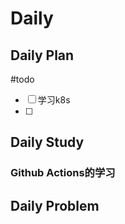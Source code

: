 # Daily
## Daily Plan
#todo
- [ ] 学习k8s
- [ ] 
## Daily Study
### Github Actions的学习

## Daily Problem